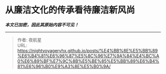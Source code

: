 # 从廉洁文化的传承看待廉洁新风尚

_**本文已加密，因此其原始内容不可见！**_

---

> 作者: 夜航星  
> URL: https://nightvoyageryhx.github.io/posts/%E4%BB%8E%E5%BB%89%E6%B4%81%E6%96%87%E5%8C%96%E7%9A%84%E4%BC%A0%E6%89%BF%E7%9C%8B%E5%BE%85%E5%BB%89%E6%B4%81%E6%96%B0%E9%A3%8E%E5%B0%9A/  

